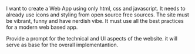 I want to create a Web App using only html, css and javascript.
It needs to already use icons and styling from open source free sources.
The site must be vibrant, funny and have nerdish vibe.
It must use all the best practices for a modern web based app.

Provide a prompt for the technical and UI aspects of the website. it will serve as base for the overall implementantion.